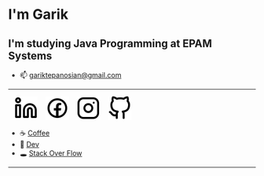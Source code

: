 #  I'm Garik 

## I'm studying Java Programming at EPAM Systems

- 📫 gariktepanosian@gmail.com
---
&nbsp;&nbsp;
[![website](./img/linkedin-light.svg)](https://linkedin.com/in/gariktepanosyan#gh-light-mode-only)
&nbsp;&nbsp;
[![website](./img/facebook-light.svg)](https://facebook.com/gariktepanosian#gh-light-mode-only)
&nbsp;&nbsp;
[![website](./img/instagram-light.svg)](https://instagram.com/gariktepanosian#gh-light-mode-only)
&nbsp;&nbsp;
[![website](./img/github-light.svg)](https://github.com/gariktepanosyan#gh-light-mode-only)
&nbsp;&nbsp;
- ☕ [Coffee](https://www.buymeacoffee.com/gtepanosyan)
&nbsp;&nbsp;
- 👾 [Dev](https://dev.to/gtepanosyan)
&nbsp;&nbsp;
- 🕳 [Stack Over Flow](https://stackoverflow.com/users/17463348/garik-tepanosyan)
---
<br />
<br />
